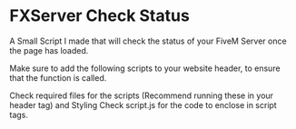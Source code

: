 # FXServer Check Status
A Small Script I made that will check the status of your FiveM Server once the page has loaded.

Make sure to add the following scripts to your website header, to ensure that the function is called.

Check required files for the scripts (Recommend running these in your header tag) and Styling
Check script.js for the code to enclose in script tags.

